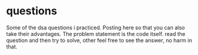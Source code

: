 # questions
Some of the dsa questions i practiced. Posting here so that you can also take their advantages. The problem statement is the code itself. read the question and then try to solve, other feel free to see the answer, no harm in that.
